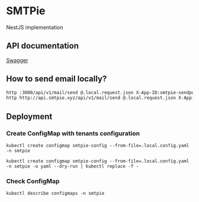 # SMTPie

NestJS implementation

## API documentation

[Swagger](http://api.smtpie.xyz/swagger/)

## How to send email locally?

```bash
http :3000/api/v1/mail/send @.local.request.json X-App-ID:smtpie-sendpulse X-Secret:DkG6mLW4FqNGdbYH
http http://api.smtpie.xyz/api/v1/mail/send @.local.request.json X-App-ID:smtpie-sendpulse X-Secret:DkG6mLW4FqNGdbYH
```

## Deployment

### Create ConfigMap with tenants configuration

`kubectl create configmap smtpie-config --from-file=.local.config.yaml -n smtpie`

`kubectl create configmap smtpie-config --from-file=.local.config.yaml -n smtpie -o yaml --dry-run | kubectl replace -f -`

### Check ConfigMap

`kubectl describe configmaps -n smtpie`
